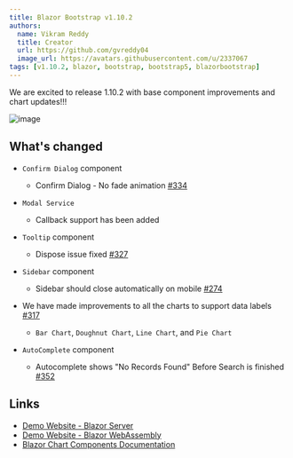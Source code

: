 ```yaml
---
title: Blazor Bootstrap v1.10.2
authors:
  name: Vikram Reddy
  title: Creator
  url: https://github.com/gvreddy04
  image_url: https://avatars.githubusercontent.com/u/2337067
tags: [v1.10.2, blazor, bootstrap, bootstrap5, blazorbootstrap]
---
```


We are excited to release 1.10.2 with base component improvements and chart updates!!!

![image](https://i.imgur.com/jMIvDFZ.png "Blazor Bootstrap: BarChart Component")

<!--truncate-->

## What's changed

- `Confirm Dialog` component
  - Confirm Dialog - No fade animation [#334](https://github.com/vikramlearning/blazorbootstrap/issues/334)

- `Modal Service`
  - Callback support has been added

- `Tooltip` component
  - Dispose issue fixed [#327](https://github.com/vikramlearning/blazorbootstrap/issues/327)

- `Sidebar` component
  - Sidebar should close automatically on mobile [#274](https://github.com/vikramlearning/blazorbootstrap/issues/274)

- We have made improvements to all the charts to support data labels [#317](https://github.com/vikramlearning/blazorbootstrap/issues/317)
  - `Bar Chart`, `Doughnut Chart`,  `Line Chart`, and `Pie Chart`

- `AutoComplete` component
  - Autocomplete shows "No Records Found" Before Search is finished [#352](https://github.com/vikramlearning/blazorbootstrap/issues/352)

## Links
- [Demo Website - Blazor Server](https://demos.blazorbootstrap.com/)
- [Demo Website - Blazor WebAssembly](https://demos.getblazorbootstrap.com/)
- [Blazor Chart Components Documentation](https://getblazorbootstrap.com/docs/components/charts)
